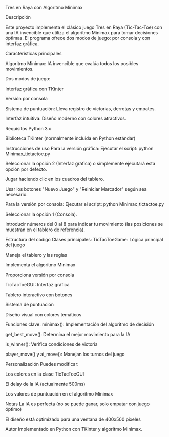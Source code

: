 Tres en Raya con Algoritmo Minimax

Descripción

Este proyecto implementa el clásico juego Tres en Raya (Tic-Tac-Toe) con una IA invencible que utiliza el algoritmo Minimax para tomar decisiones óptimas. El programa ofrece dos modos de juego: por consola y con interfaz gráfica.

Características principales

Algoritmo Minimax: IA invencible que evalúa todos los posibles movimientos.

Dos modos de juego:

Interfaz gráfica con TKinter

Versión por consola

Sistema de puntuación: Lleva registro de victorias, derrotas y empates.

Interfaz intuitiva: Diseño moderno con colores atractivos.

Requisitos
Python 3.x

Biblioteca TKinter (normalmente incluida en Python estándar)

Instrucciones de uso
Para la versión gráfica:
Ejecutar el script: python Minimax_tictactoe.py

Seleccionar la opción 2 (Interfaz gráfica) o simplemente ejecutará esta opción por defecto.

Jugar haciendo clic en los cuadros del tablero.

Usar los botones "Nuevo Juego" y "Reiniciar Marcador" según sea necesario.

Para la versión por consola:
Ejecutar el script: python Minimax_tictactoe.py

Seleccionar la opción 1 (Consola).

Introducir números del 0 al 8 para indicar tu movimiento (las posiciones se muestran en el tablero de referencia).

Estructura del código
Clases principales:
TicTacToeGame: Lógica principal del juego

Maneja el tablero y las reglas

Implementa el algoritmo Minimax

Proporciona versión por consola

TicTacToeGUI: Interfaz gráfica

Tablero interactivo con botones

Sistema de puntuación

Diseño visual con colores temáticos

Funciones clave:
minimax(): Implementación del algoritmo de decisión

get_best_move(): Determina el mejor movimiento para la IA

is_winner(): Verifica condiciones de victoria

player_move() y ai_move(): Manejan los turnos del juego

Personalización
Puedes modificar:

Los colores en la clase TicTacToeGUI

El delay de la IA (actualmente 500ms)

Los valores de puntuación en el algoritmo Minimax

Notas
La IA es perfecta (no se puede ganar, solo empatar con juego óptimo)

El diseño está optimizado para una ventana de 400x500 píxeles

Autor
Implementado en Python con TKinter y algoritmo Minimax.
